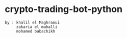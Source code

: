 # crypto-trading-bot-python
``` 
by : khalil el Maghraoui
     zakaria el mahalli
     mohamed babachikh
```
